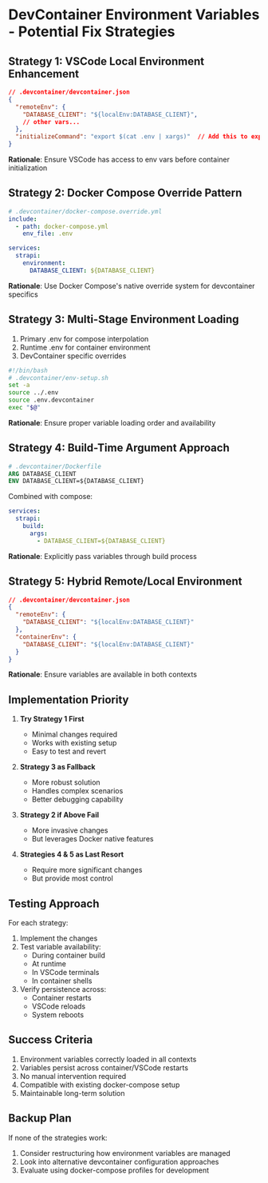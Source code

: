 # DevContainer Environment Variables - Potential Fix Strategies

## Strategy 1: VSCode Local Environment Enhancement
```json
// .devcontainer/devcontainer.json
{
  "remoteEnv": {
    "DATABASE_CLIENT": "${localEnv:DATABASE_CLIENT}",
    // other vars...
  },
  "initializeCommand": "export $(cat .env | xargs)"  // Add this to export vars before container starts
}
```

**Rationale**: Ensure VSCode has access to env vars before container initialization

## Strategy 2: Docker Compose Override Pattern
```yaml
# .devcontainer/docker-compose.override.yml
include:
  - path: docker-compose.yml
    env_file: .env

services:
  strapi:
    environment:
      DATABASE_CLIENT: ${DATABASE_CLIENT}
```

**Rationale**: Use Docker Compose's native override system for devcontainer specifics

## Strategy 3: Multi-Stage Environment Loading
1. Primary .env for compose interpolation
2. Runtime .env for container environment
3. DevContainer specific overrides

```bash
#!/bin/bash
# .devcontainer/env-setup.sh
set -a
source ../.env
source .env.devcontainer
exec "$@"
```

**Rationale**: Ensure proper variable loading order and availability

## Strategy 4: Build-Time Argument Approach
```dockerfile
# .devcontainer/Dockerfile
ARG DATABASE_CLIENT
ENV DATABASE_CLIENT=${DATABASE_CLIENT}
```

Combined with compose:
```yaml
services:
  strapi:
    build:
      args:
        - DATABASE_CLIENT=${DATABASE_CLIENT}
```

**Rationale**: Explicitly pass variables through build process

## Strategy 5: Hybrid Remote/Local Environment
```json
// .devcontainer/devcontainer.json
{
  "remoteEnv": {
    "DATABASE_CLIENT": "${localEnv:DATABASE_CLIENT}"
  },
  "containerEnv": {
    "DATABASE_CLIENT": "${localEnv:DATABASE_CLIENT}"
  }
}
```

**Rationale**: Ensure variables are available in both contexts

## Implementation Priority

1. **Try Strategy 1 First**
   - Minimal changes required
   - Works with existing setup
   - Easy to test and revert

2. **Strategy 3 as Fallback**
   - More robust solution
   - Handles complex scenarios
   - Better debugging capability

3. **Strategy 2 if Above Fail**
   - More invasive changes
   - But leverages Docker native features

4. **Strategies 4 & 5 as Last Resort**
   - Require more significant changes
   - But provide most control

## Testing Approach

For each strategy:

1. Implement the changes
2. Test variable availability:
   - During container build
   - At runtime
   - In VSCode terminals
   - In container shells
3. Verify persistence across:
   - Container restarts
   - VSCode reloads
   - System reboots

## Success Criteria

1. Environment variables correctly loaded in all contexts
2. Variables persist across container/VSCode restarts
3. No manual intervention required
4. Compatible with existing docker-compose setup
5. Maintainable long-term solution

## Backup Plan

If none of the strategies work:
1. Consider restructuring how environment variables are managed
2. Look into alternative devcontainer configuration approaches
3. Evaluate using docker-compose profiles for development
